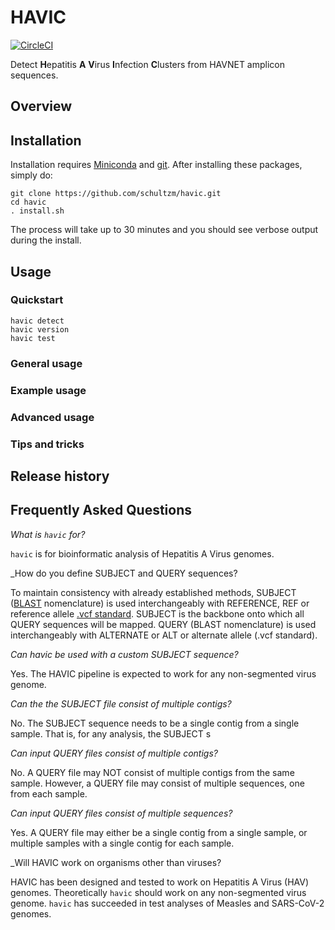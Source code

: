 # HAVIC

[![CircleCI](https://circleci.com/gh/schultzm/havic.svg?style=svg&circle-token=9d17418bb752aa29e07f95b09af106aef7cc6b02)](https://app.circleci.com/pipelines/github/schultzm/havic)

Detect **H**epatitis **A** **V**irus **I**nfection **C**lusters from HAVNET amplicon sequences.  

## Overview

## Installation

Installation requires [Miniconda](https://docs.conda.io/en/latest/miniconda.html) and [git](https://git-scm.com/downloads).  After installing these packages, simply do:

    git clone https://github.com/schultzm/havic.git
    cd havic
    . install.sh

The process will take up to 30 minutes and you should see verbose output during the install.

## Usage

### Quickstart

    havic detect
    havic version
    havic test

### General usage

### Example usage

### Advanced usage

### Tips and tricks

## Release history

## Frequently Asked Questions

_What is `havic` for?_

`havic` is for bioinformatic analysis of Hepatitis A Virus genomes. 

_How do you define SUBJECT and QUERY sequences?

To maintain consistency with already established methods, SUBJECT ([BLAST](https://blast.ncbi.nlm.nih.gov/Blast.cgi?CMD=Web&PAGE_TYPE=BlastDocs&DOC_TYPE=References) nomenclature) is used interchangeably with REFERENCE, REF or reference allele [.vcf standard](https://www.internationalgenome.org/wiki/Analysis/Variant%20Call%20Format/vcf-variant-call-format-version-40/).  SUBJECT is the backbone onto which all QUERY sequences will be mapped.  QUERY (BLAST nomenclature) is used interchangeably with ALTERNATE or ALT or alternate allele (.vcf standard).  

_Can havic be used with a custom SUBJECT sequence?_

Yes.  The HAVIC pipeline is expected to work for any non-segmented virus genome.

_Can the the SUBJECT file consist of multiple contigs?_

No.  The SUBJECT sequence needs to be a single contig from a single sample.  That is, for any analysis, the SUBJECT s

_Can input QUERY files consist of multiple contigs?_

No.  A QUERY file may NOT consist of multiple contigs from the same sample.  However, a QUERY file may consist of multiple sequences, one from each sample.  

_Can input QUERY files consist of multiple sequences?_

Yes.  A QUERY file may either be a single contig from a single sample, or multiple samples with a single contig for each sample.  

_Will HAVIC work on organisms other than viruses?

HAVIC has been designed and tested to work on Hepatitis A Virus (HAV) genomes.  Theoretically `havic` should work on any non-segmented virus genome.  `havic` has succeeded in test analyses of Measles and SARS-CoV-2 genomes.  

<!-- _How does it scale?_

At the outset, the pipeline compiles all the input query files into a single file using `cat` (`O(n)`, i.e., linear time complexity), discards duplicate sequence IDs (`O(n)`), throws away the bad characters in the sequence headers (`O(n)`) and writes the set of sequences to file (`O(n)`).   -->

